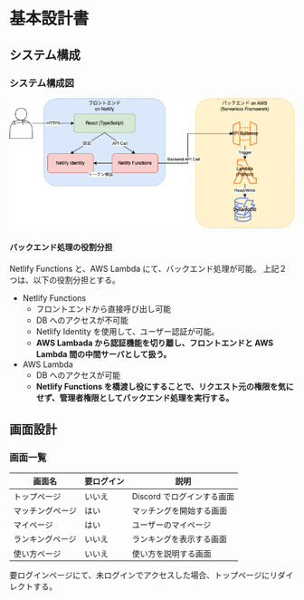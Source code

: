 # 基本設計書

## システム構成

### システム構成図

![システム構成図](img/unitemate-v2.drawio.png)

#### バックエンド処理の役割分担

Netlify Functions と、AWS Lambda にて、バックエンド処理が可能。
上記２つは、以下の役割分担とする。

- Netlify Functions
  - フロントエンドから直接呼び出し可能
  - DB へのアクセスが不可能
  - Netlify Identity を使用して、ユーザー認証が可能。
  - **AWS Lambada から認証機能を切り離し、フロントエンドと AWS Lambda 間の中間サーバとして扱う。**
- AWS Lambda
  - DB へのアクセスが可能
  - **Netlify Functions を橋渡し役にすることで、リクエスト元の権限を気にせず、管理者権限としてバックエンド処理を実行する。**

## 画面設計

### 画面一覧

| 画面名           | 要ログイン | 説明                       |
| ---------------- | ---------- | -------------------------- |
| トップページ     | いいえ     | Discord でログインする画面 |
| マッチングページ | はい       | マッチングを開始する画面   |
| マイページ       | はい       | ユーザーのマイページ       |
| ランキングページ | いいえ     | ランキングを表示する画面   |
| 使い方ページ     | いいえ     | 使い方を説明する画面       |

要ログインページにて、未ログインでアクセスした場合、トップページにリダイレクトする。
